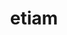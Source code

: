 ---
title: etiam
meaning: also, even
ch: six
pos: adverb
repeat: yes
allmeanings: yes
mt: yes
mt1thru4: yes
ss: yes
ss3: yes
---